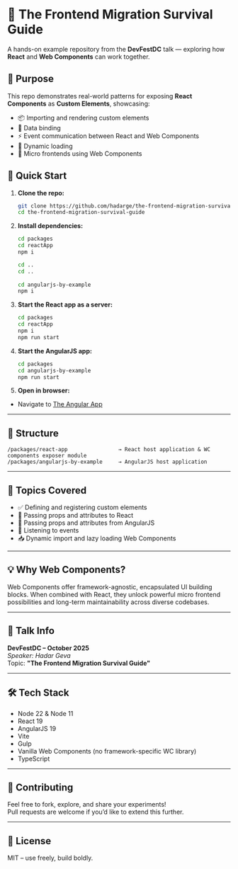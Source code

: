 # 🧪 The Frontend Migration Survival Guide

A hands-on example repository from the **DevFestDC** talk — exploring how **React** and **Web Components** can work together.

## 🎯 Purpose

This repo demonstrates real-world patterns for exposing  **React Components** as **Custom Elements**, showcasing:

- 📦 Importing and rendering custom elements
- 🔁 Data binding
- ⚡  Event communication between React and Web Components
- 🔄 Dynamic loading
- 🧩 Micro frontends using Web Components

## 🚀 Quick Start

1. **Clone the repo:**
   ```bash
   git clone https://github.com/hadarge/the-frontend-migration-survival-guide.git
   cd the-frontend-migration-survival-guide
   ```

2. **Install dependencies:**
   ```bash
   cd packages
   cd reactApp
   npm i
   
   cd ..
   cd ..
  
   cd angularjs-by-example
   npm i
   ```

3. **Start the React app as a server:**
   ```bash
   cd packages
   cd reactApp
   npm i
   npm run start 
   ```

4. **Start the AngularJS app:**
   ```bash
   cd packages
   cd angularjs-by-example
   npm run start
   ```

5. **Open in browser:**
- Navigate to [The Angular App](http://localhost:8282)
---

## 📁 Structure

```
/packages/react-app                → React host application & WC components exposer module
/packages/angularjs-by-example     → AngularJS host application
```

---

## 🧠 Topics Covered

- ✅ Defining and registering custom elements
- 🔗 Passing props and attributes to React
- 🔗 Passing props and attributes from AngularJS
- 📡 Listening to events
- 📥 Dynamic import and lazy loading Web Components

---

## 💡 Why Web Components?

Web Components offer framework-agnostic, encapsulated UI building blocks.
When combined with React, they unlock powerful micro frontend possibilities and long-term maintainability across diverse codebases.

---

## 🎤 Talk Info

**DevFestDC – October 2025**  
_Speaker: Hadar Geva_  
Topic: **"The Frontend Migration Survival Guide"**

---

## 🛠️ Tech Stack

- Node 22 & Node 11
- React 19
- AngularJS 19
- Vite
- Gulp
- Vanilla Web Components (no framework-specific WC library)
- TypeScript

---

## 🤝 Contributing

Feel free to fork, explore, and share your experiments!  
Pull requests are welcome if you’d like to extend this further.

---

## 📄 License

MIT – use freely, build boldly.